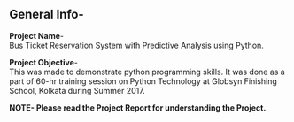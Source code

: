 ## General Info- 

**Project Name**-  
Bus Ticket Reservation System with Predictive Analysis using Python.

**Project Objective**-  
This was made to demonstrate python programming skills. It was done as a part of  60-hr training session on Python Technology at Globsyn Finishing School, Kolkata during Summer 2017.

**NOTE- Please read the Project Report for understanding the Project.**

